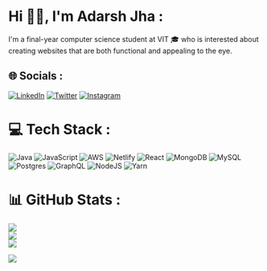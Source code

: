 # Hi 👋🏻, I'm Adarsh Jha :
I'm a final-year computer science student at VIT 🎓 who is interested about creating websites that are both functional and appealing to the eye.


## 🌐 Socials :
[![LinkedIn](https://img.shields.io/badge/LinkedIn-%230077B5.svg?logo=linkedin&logoColor=white)](https://www.linkedin.com/in/adarsh-jha-2213601ab/) [![Twitter](https://img.shields.io/badge/Twitter-%231DA1F2.svg?logo=Twitter&logoColor=white)](https://twitter.com/@AdarshJ25972196) [![Instagram](https://img.shields.io/badge/Instagram-%23E4405F.svg?logo=Instagram&logoColor=white)](https://www.instagram.com/adarsh_jha1611/)

# 💻 Tech Stack :
![Java](https://img.shields.io/badge/java-%23ED8B00.svg?style=for-the-badge&logo=java&logoColor=white) ![JavaScript](https://img.shields.io/badge/javascript-%23323330.svg?style=for-the-badge&logo=javascript&logoColor=%23F7DF1E) ![AWS](https://img.shields.io/badge/AWS-%23FF9900.svg?style=for-the-badge&logo=amazon-aws&logoColor=white) ![Netlify](https://img.shields.io/badge/netlify-%23000000.svg?style=for-the-badge&logo=netlify&logoColor=#00C7B7) ![React](https://img.shields.io/badge/react-%2320232a.svg?style=for-the-badge&logo=react&logoColor=%2361DAFB) ![MongoDB](https://img.shields.io/badge/MongoDB-%234ea94b.svg?style=for-the-badge&logo=mongodb&logoColor=white) ![MySQL](https://img.shields.io/badge/mysql-%2300f.svg?style=for-the-badge&logo=mysql&logoColor=white) ![Postgres](https://img.shields.io/badge/postgres-%23316192.svg?style=for-the-badge&logo=postgresql&logoColor=white) ![GraphQL](https://img.shields.io/badge/-GraphQL-E10098?style=for-the-badge&logo=graphql&logoColor=white) ![NodeJS](https://img.shields.io/badge/node.js-6DA55F?style=for-the-badge&logo=node.js&logoColor=white) ![Yarn](https://img.shields.io/badge/yarn-%232C8EBB.svg?style=for-the-badge&logo=yarn&logoColor=white)

# 📊 GitHub Stats :
![](https://github-readme-stats.vercel.app/api?username=adarsh-jha1611&theme=react&hide_border=true&include_all_commits=true&count_private=true)<br/>
![](https://github-readme-streak-stats.herokuapp.com/?user=adarsh-jha1611&theme=react&hide_border=true)<br/>
![](https://github-readme-stats.vercel.app/api/top-langs/?username=adarsh-jha1611&theme=react&hide_border=true&include_all_commits=true&count_private=true&layout=compact)


[![](https://visitcount.itsvg.in/api?id=adarsh-jha1611&icon=0&color=0)](https://visitcount.itsvg.in)


